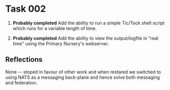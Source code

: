 # Task 002

1. **Probably completed** Add the ability to run a simple Tic/Tock shell 
   script which runs for a variable length of time. 

2. **Probably completed** Add the ability to view the output/logfile in 
   "real time" using the Primary Nursery's webserver. 

## Reflections

None -- stoped in favour of other work and when restared we switched to 
using NATS as a messaging back-plane and hence solve both messaging and 
federation. 
